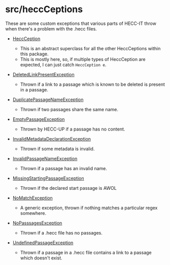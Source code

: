 # **src/heccCeptions**

These are some custom exceptions that various parts of HECC-IT throw when there's a problem with the .hecc files.

* [HeccCeption](./HeccCeption.java)
  * This is an abstract superclass for all the other HeccCeptions within this package.
  * This is mostly here, so, if multiple types of HeccCeption are expected, I can just catch `HeccCeption e`.
    
* [DeletedLinkPresentException](./DeletedLinkPresentException.java)
  * Thrown if a link to a passage which is known to be deleted is present in a passage.

* [DuplicatePassageNameException](./DuplicatePassageNameException.java)
  * Thrown if two passages share the same name.
  
* [EmptyPassageException](./EmptyPassageException.java)
  * Thrown by HECC-UP if a passage has no content.
  
* [InvalidMetadataDeclarationException](./InvalidMetadataDeclarationException.java)
  * Thrown if some metadata is invalid.
  
* [InvalidPassageNameException](./InvalidPassageNameException.java)
  * Thrown if a passage has an invalid name.
  
* [MissingStartingPassageException](./MissingStartingPassageException.java)
  * Thrown if the declared start passage is AWOL
  
* [NoMatchException](./NoMatchException.java)
  * A generic exception, thrown if nothing matches a particular regex somewhere.
  
* [NoPasssagesException](./NoPassagesException.java)
  * Thrown if a .hecc file has no passages.
  
* [UndefinedPassageException](./UndefinedPassageException.java)
  * Thrown if a passage in a .hecc file contains a link to a passage which doesn't exist.